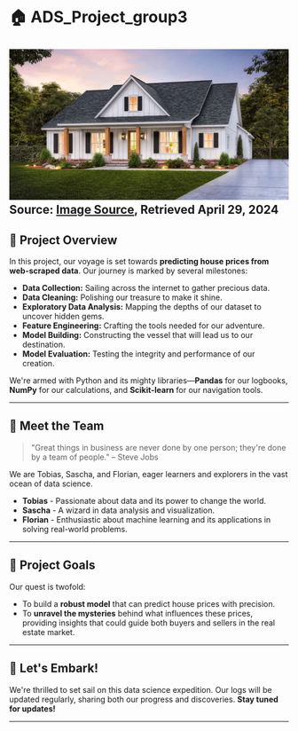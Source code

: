 # 🏠 ADS_Project_group3

![Swiss House](resources\Peach-Tree-House.png) 
Source: [Image Source](https://archivaldesigns.com/collections/all/products/peach-tree-ii-house-plan?view=new2), Retrieved April 29, 2024
---

## 🎯 Project Overview

In this project, our voyage is set towards **predicting house prices from web-scraped data**. Our journey is marked by several milestones:

- **Data Collection:** Sailing across the internet to gather precious data.
- **Data Cleaning:** Polishing our treasure to make it shine.
- **Exploratory Data Analysis:** Mapping the depths of our dataset to uncover hidden gems.
- **Feature Engineering:** Crafting the tools needed for our adventure.
- **Model Building:** Constructing the vessel that will lead us to our destination.
- **Model Evaluation:** Testing the integrity and performance of our creation.

We're armed with Python and its mighty libraries—**Pandas** for our logbooks, **NumPy** for our calculations, and **Scikit-learn** for our navigation tools.

---

## 👋 Meet the Team

> "Great things in business are never done by one person; they're done by a team of people." – Steve Jobs

We are Tobias, Sascha, and Florian, eager learners and explorers in the vast ocean of data science.

- **Tobias** - Passionate about data and its power to change the world.
- **Sascha** - A wizard in data analysis and visualization.
- **Florian** - Enthusiastic about machine learning and its applications in solving real-world problems.

---

## 🌟 Project Goals

Our quest is twofold:

- To build a **robust model** that can predict house prices with precision.
- To **unravel the mysteries** behind what influences these prices, providing insights that could guide both buyers and sellers in the real estate market.

---

## 🚀 Let's Embark!

We're thrilled to set sail on this data science expedition. Our logs will be updated regularly, sharing both our progress and discoveries. **Stay tuned for updates!**

---
